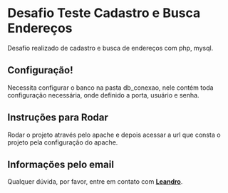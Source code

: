 # Desafio Teste Cadastro e Busca Endereços
Desafio realizado de cadastro e busca de endereços com php, mysql.

## **Configuração!**
Necessita configurar o banco na pasta db_conexao, nele contém toda configuração necessária, onde definido a porta, usuário e senha.

## **Instruções para Rodar**
Rodar o projeto através pelo apache e depois acessar a url que consta o projeto pela configuração
do apache.

## **Informações pelo email**
Qualquer dúvida, por favor, entre em contato com **[Leandro](mailto:leandro.cabeda@hotmail.com)**.
